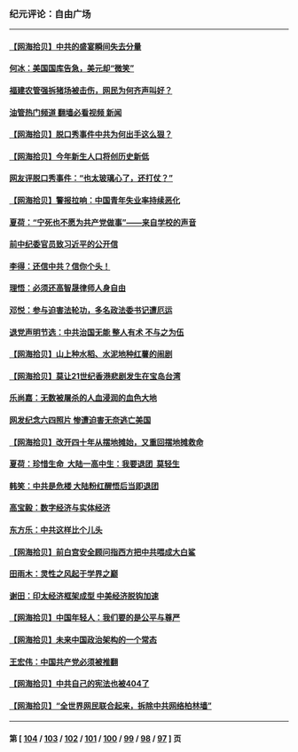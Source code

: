 ### 纪元评论：自由广场
---
#### [【网海拾贝】中共的盛宴瞬间失去分量](../../pages/nsc993/n14002456.md?05240330) 
#### [何冰：美国国库告急，美元却“微笑”](../../pages/nsc993/n14001383.md?05240330) 
#### [福建农管强拆猪场被击伤，网民为何齐声叫好？](../../pages/nsc993/n14001381.md?05240330) 
#### [油管热门频道 翻墙必看视频 新闻](ok?05240330)
#### [【网海拾贝】脱口秀事件中共为何出手这么狠？](../../pages/nsc993/n14001233.md?05240330) 
#### [【网海拾贝】今年新生人口将创历史新低](../../pages/nsc993/n14000721.md?05240330) 
#### [网友评脱口秀事件：“也太玻璃心了，还打仗？”](../../pages/nsc993/n14000298.md?05240330) 
#### [【网海拾贝】警报拉响：中国青年失业率持续恶化](../../pages/nsc993/n13999281.md?05240330) 
#### [夏荷：“宁死也不愿为共产党做事”——来自学校的声音](../../pages/nsc993/n13998694.md?05240330) 
#### [前中纪委官员致习近平的公开信](../../pages/nsc993/n13995804.md?05240330) 
#### [李得：还信中共？信你个头！](../../pages/nsc993/n13996136.md?05240330) 
#### [理悟：必须还高智晟律师人身自由](../../pages/nsc993/n13995715.md?05240330) 
#### [邓悦：参与迫害法轮功，多名政法委书记遭厄运](../../pages/nsc993/n13995336.md?05240330) 
#### [退党声明节选：中共治国无能 整人有术 不与之为伍](../../pages/nsc993/n13995312.md?05240330) 
#### [【网海拾贝】山上种水稻、水泥地种红薯的闹剧](../../pages/nsc993/n13994499.md?05240330) 
#### [【网海拾贝】莫让21世纪香港悲剧发生在宝岛台湾](../../pages/nsc993/n13993582.md?05240330) 
#### [乐尚嘉：无数被屠杀的人血浸润的血色大地](../../pages/nsc993/n13992819.md?05240330) 
#### [网发纪念六四照片 惨遭迫害无奈逃亡美国](../../pages/nsc993/n13992080.md?05240330) 
#### [【网海拾贝】改开四十年从摆地摊始，又重回摆地摊救命](../../pages/nsc993/n13991072.md?05240330) 
#### [夏荷：珍惜生命  大陆一高中生：我要退团  莫轻生](../../pages/nsc993/n13991106.md?05240330) 
#### [韩笑：中共是危楼 大陆粉红醒悟后当即退团](../../pages/nsc993/n13990174.md?05240330) 
#### [高宝毅：数字经济与实体经济](../../pages/nsc993/n13990217.md?05240330) 
#### [东方乐：中共这样比个儿头](../../pages/nsc993/n13990205.md?05240330) 
#### [【网海拾贝】前白宫安全顾问指西方把中共喂成大白鲨](../../pages/nsc993/n13989997.md?05240330) 
#### [田雨木：灵性之风起于学界之巅](../../pages/nsc993/n13989995.md?05240330) 
#### [谢田：印太经济框架成型 中美经济脱钩加速](../../pages/nsc993/n13989200.md?05240330) 
#### [【网海拾贝】中国年轻人：我们要的是公平与尊严](../../pages/nsc993/n13989370.md?05240330) 
#### [【网海拾贝】未来中国政治架构的一个常态](../../pages/nsc993/n13989013.md?05240330) 
#### [王宏伟：中国共产党必须被推翻](../../pages/nsc993/n13988942.md?05240330) 
#### [【网海拾贝】中共自己的宪法也被404了](../../pages/nsc993/n13987067.md?05240330) 
#### [【网海拾贝】“全世界网民联合起来，拆除中共网络柏林墙”](../../pages/nsc993/n13986349.md?05240330) 

---
#### 第 [ [104](./104.md?05240330) / [103](./103.md?05240330) / [102](./102.md?05240330) / [101](./101.md?05240330) / [100](./100.md?05240330) / [99](./99.md?05240330) / [98](./98.md?05240330) / [97](./97.md?05240330) ] 页

